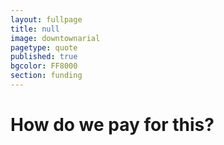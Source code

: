 ```yaml
---
layout: fullpage
title: null
image: downtownarial
pagetype: quote
published: true
bgcolor: FF8000
section: funding
---
```


<div class="scrollout"></div>

# How do we pay for this?
